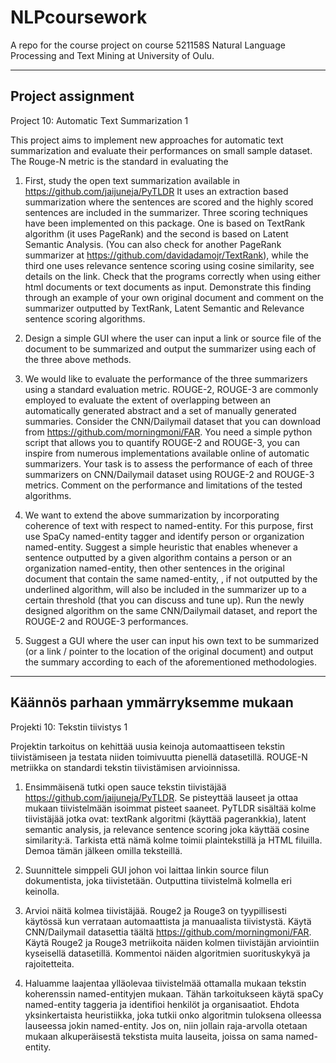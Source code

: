 # NLPcoursework
A repo for the course project on course 521158S Natural Language Processing and Text Mining at University of Oulu.

-----------------
    

## Project assignment
Project 10: Automatic Text Summarization 1


This project aims to implement new approaches for automatic text summarization
and evaluate their performances on small sample dataset. The Rouge-N metric is 
the standard in evaluating the

1.	First, study the open text summarization available in 
https://github.com/jaijuneja/PyTLDR It uses an extraction based summarization 
where the sentences are scored and the highly scored sentences are included in 
the summarizer. Three scoring techniques have been implemented on this package.
One is based on TextRank algorithm (it uses PageRank) and the second is based 
on Latent Semantic Analysis. (You can also check for another PageRank 
summarizer at https://github.com/davidadamojr/TextRank), while the third one 
uses relevance sentence scoring using cosine similarity, see details on the link. 
Check that the programs correctly when using either html documents or text 
documents as input. Demonstrate this finding through an example of your own 
original document and comment on the summarizer outputted by TextRank, Latent 
Semantic and Relevance sentence scoring algorithms.

2.	Design a simple GUI where the user can input a link or source file of the 
document to be summarized and output the summarizer using each of the three above 
methods.

3.	We would like to evaluate the performance of the three summarizers using a 
standard evaluation metric. ROUGE-2, ROUGE-3 are commonly employed to evaluate 
the extent of overlapping between an automatically generated abstract and a set 
of manually generated summaries. Consider the CNN/Dailymail dataset that you can 
download from https://github.com/morningmoni/FAR. You need a simple python script 
that allows you to quantify ROUGE-2 and ROUGE-3, you can inspire from numerous 
implementations available online of automatic summarizers. Your task is to assess
the performance of each of three summarizers on CNN/Dailymail dataset using 
ROUGE-2 and ROUGE-3 metrics. Comment on the performance and limitations of the 
tested algorithms.

4.	We want to extend the above summarization by incorporating coherence of text 
with respect to named-entity. For this purpose, first use SpaCy named-entity tagger 
and identify person or organization named-entity. Suggest a simple heuristic that 
enables whenever a sentence outputted by a given algorithm contains a person or an 
organization named-entity, then other sentences in the original document that contain 
the same named-entity, , if not outputted by the underlined algorithm, will also be 
included in the summarizer up to a certain threshold (that you can discuss and tune up). 
Run the newly designed algorithm on the same CNN/Dailymail dataset, and report the ROUGE-2 
and ROUGE-3 performances.

5.	Suggest a GUI where the user can input his own text to be summarized 
(or a link / pointer to the location of the original document) and output the summary 
according to each of the aforementioned methodologies.

-----------------
## Käännös parhaan ymmärryksemme mukaan

Projekti 10: Tekstin tiivistys 1

Projektin tarkoitus on kehittää uusia keinoja automaattiseen tekstin
tiivistämiseen ja testata niiden toimivuutta pienellä datasetillä.
ROUGE-N metriikka on standardi tekstin tiivistämisen arvioinnissa.

1.  Ensimmäisenä tutki open sauce tekstin tiivistäjää 
https://github.com/jaijuneja/PyTLDR. Se pisteyttää lauseet ja ottaa
mukaan tiivistelmään isoimmat pisteet saaneet. PyTLDR sisältää kolme
tiivistäjää jotka ovat: textRank algoritmi (käyttää pagerankkia), latent
semantic analysis, ja relevance sentence scoring joka käyttää cosine
similarity:ä. Tarkista että nämä kolme toimii plaintekstillä ja HTML
filuilla. Demoa tämän jälkeen omilla teksteillä.

2.  Suunnittele simppeli GUI johon voi laittaa linkin source filun
dokumentista, joka tiivistetään. Outputtina tiivistelmä kolmella eri
keinolla.

3.  Arvioi näitä kolmea tiivistäjää. Rouge2 ja Rouge3 on tyypillisesti
käytössä kun verrataan automaattista ja manuaalista tiivistystä. Käytä
CNN/Dailymail datasettia täältä https://github.com/morningmoni/FAR.
Käytä Rouge2 ja Rouge3 metriikoita näiden kolmen tiivistäjän
arviointiin kyseisellä datasetillä. Kommentoi näiden algoritmien
suorituskykyä ja rajoitetteita.

4.  Haluamme laajentaa ylläolevaa tiivistelmää ottamalla mukaan
tekstin koherenssin named-entityjen mukaan. Tähän tarkoitukseen
käytä spaCy named-entity taggeria ja identifioi henkilöt ja organisaatiot.
Ehdota yksinkertaista heuristiikka, joka tutkii onko algoritmin tuloksena
olleessa lauseessa jokin named-entity. Jos on, niin jollain raja-arvolla
otetaan mukaan alkuperäisestä tekstista muita lauseita, joissa on sama
named-entity.

